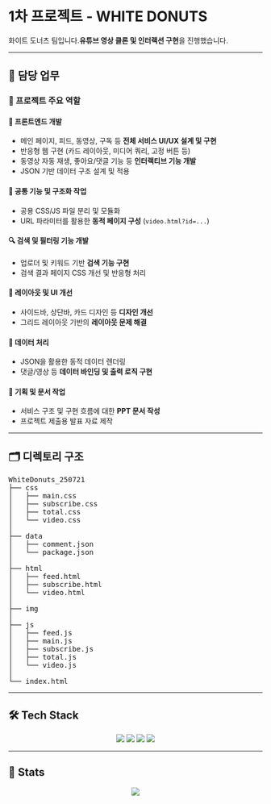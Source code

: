 # 1차 프로젝트 - WHITE DONUTS

화이트 도너츠 팀입니다.**유튜브 영상 클론 및 인터랙션 구현**을 진행했습니다.

---

## 🔧 담당 업무

### 📌 프로젝트 주요 역할

#### 🔧 프론트엔드 개발
- 메인 페이지, 피드, 동영상, 구독 등 **전체 서비스 UI/UX 설계 및 구현**
- 반응형 웹 구현 (카드 레이아웃, 미디어 쿼리, 고정 버튼 등)
- 동영상 자동 재생, 좋아요/댓글 기능 등 **인터랙티브 기능 개발**
- JSON 기반 데이터 구조 설계 및 적용

#### 📁 공통 기능 및 구조화 작업
- 공용 CSS/JS 파일 분리 및 모듈화
- URL 파라미터를 활용한 **동적 페이지 구성** (`video.html?id=...`)

#### 🔍 검색 및 필터링 기능 개발
- 업로더 및 키워드 기반 **검색 기능 구현**
- 검색 결과 페이지 CSS 개선 및 반응형 처리

#### 🎨 레이아웃 및 UI 개선
- 사이드바, 상단바, 카드 디자인 등 **디자인 개선**
- 그리드 레이아웃 기반의 **레이아웃 문제 해결**

#### 🧩 데이터 처리
- JSON을 활용한 동적 데이터 렌더링
- 댓글/영상 등 **데이터 바인딩 및 출력 로직 구현**

#### 📝 기획 및 문서 작업
- 서비스 구조 및 구현 흐름에 대한 **PPT 문서 작성**
- 프로젝트 제출용 발표 자료 제작

---

## 🗂️ 디렉토리 구조

<pre>
WhiteDonuts_250721
├── css
│   ├── main.css
│   ├── subscribe.css
│   ├── total.css
│   └── video.css
│
├── data
│   ├── comment.json
│   └── package.json
│
├── html
│   ├── feed.html
│   ├── subscribe.html
│   └── video.html
│
├── img
│
├── js
│   ├── feed.js
│   ├── main.js
│   ├── subscribe.js
│   ├── total.js
│   └── video.js
│
└── index.html
</pre>

---

## 🛠️ Tech Stack

<p align="center">
  <img src="https://img.shields.io/badge/Java-007396?style=for-the-badge&logo=Java&logoColor=white"/>
  <img src="https://img.shields.io/badge/Github-181717?style=for-the-badge&logo=Github&logoColor=white"/>
  <img src="https://img.shields.io/badge/HTML5-E34F26?style=for-the-badge&logo=HTML5&logoColor=white"/>
  <img src="https://img.shields.io/badge/Javascript-F7DF1E?style=for-the-badge&logo=Javascript&logoColor=white"/>
</p>

---

## 🏅 Stats

<p align="center">
  <img src="https://github-readme-stats.vercel.app/api/top-langs/?username=ysy98081&layout=compact&bg_color=180,12a3d3,00000000&title_color=000000&text_color=000000"/>
</p>
